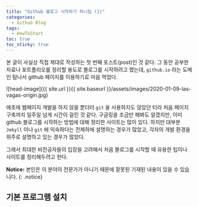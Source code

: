 ```yaml
---
title: "Github 블로그 시작하기 허니팁 (1)"
categories:
  - Github Blog
tags:
  - HowToStart
toc: true
toc_sticky: true
---
```


본 글이 사실상 직접 제대로 작성하는 첫 번째 포스트(post)인 것 같다. 그 동안 공부한 자료나 포트폴리오를 정리할 용도로 블로그를 시작하려고 했는데, `github.io` 라는 도메인 탐나서 github 페이지를 이용하기로 마음 먹었다.

![head-image]({{ site.url }}{{ site.baseurl }}/assets/images/2020-01-09-las-vagas-origin.jpg)

애초에 웹페이지 개발을 하지 않을 뿐더러 `git` 을 사용하지도 않았던 터라 처음 페이지 구축까지 일주일 넘게 시간이 걸린 것 같다. 구글링을 조금만 해봐도 알겠지만, 이미 github 블로그를 시작하는 방법에 대해 정리한 사이트는 많이 있다. 하지만 대부분 `Jekyll` 이나 `git` 에 익숙하다는 전제하에 설명하는 경우가 많았고, 각자의 개발 환경을 위주로 설명하고 있는 경우가 많았다.

그래서 최대한 비전공자들의 입장을 고려해서 처음 블로그를 시작할 때 유용한 팁이나 사이트를 정리해두려고 한다.

**Notice:** 본인은 이 분야의 전문가가 아니기 때문에 잘못된 기재된 내용이 있을 수 있습니다.
{: .notice}

## 기본 프로그램 설치

